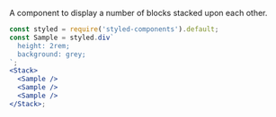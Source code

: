 A component to display a number of blocks stacked upon each other.

```jsx
const styled = require('styled-components').default;
const Sample = styled.div`
  height: 2rem;
  background: grey;
`;
<Stack>
  <Sample />
  <Sample />
  <Sample />
</Stack>;
```

